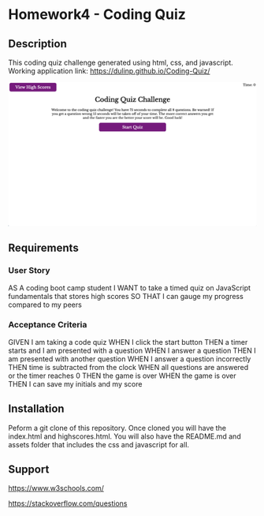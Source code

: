 # Homework4 - Coding Quiz
## Description
This coding quiz challenge generated using html, css, and javascript.
<br>
Working application link: https://dulinp.github.io/Coding-Quiz/

![Demo Picture](https://github.com/Dulinp/Coding-Quiz/blob/main/assets/images/Coding-Quiz-Demo.png)
## Requirements
### User Story
AS A coding boot camp student
I WANT to take a timed quiz on JavaScript fundamentals that stores high scores
SO THAT I can gauge my progress compared to my peers
### Acceptance Criteria
GIVEN I am taking a code quiz
WHEN I click the start button
THEN a timer starts and I am presented with a question
WHEN I answer a question
THEN I am presented with another question
WHEN I answer a question incorrectly
THEN time is subtracted from the clock
WHEN all questions are answered or the timer reaches 0
THEN the game is over
WHEN the game is over
THEN I can save my initials and my score
## Installation
Peform a git clone of this repository. Once cloned you will have the index.html and highscores.html. You will also have the README.md and assets folder that includes the css and javascript for all.
## Support
https://www.w3schools.com/

https://stackoverflow.com/questions
